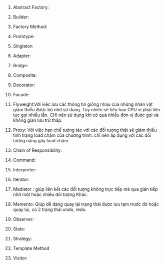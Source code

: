 1. Abstract Factory: 

2. Builder:
3. Factory Method:
4. Prototype:
5. Singleton
6. Adapter:
7. Bridge:
8. Composite:
9. Decorator:
10. Facade:
11. Flyweight:Với việc lưu các thông tin giống nhau của những nhân vật giảm thiểu được bộ nhớ sử dụng. Tuy nhiên sẽ tiêu hao CPU vì phải liên tục gọi nhiều lần. CHỉ nên sử dụng khi có quá nhiều đơn vị được gọi và không gian lưu trữ thấp.
12. Proxy: Với việc hạn chế tương tác với các đối tượng thật sẽ giảm thiểu tình trạng load chậm của chương trình. chỉ nên áp dụng với các đối tượng nặng gây load chậm.
13.  Chain of Responsibility:
14.  Command:
15.  Interpreter:
16.  Iterator:
17.  Mediator : giúp liên kết các đối tượng không trực tiếp mà qua gián tiếp nhờ một hoặc nhiều đối tượng Khác.
18.  Memento: Giúp dễ dàng quay lại trạng thái được lưu tạm trước đó hoặc quay lui, có 2 trạng thái undo, redo.
19.  Observer:
20.  State:
21.  Strategy:
22.  Template Method
23.  Visitor:
